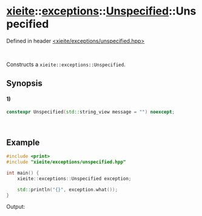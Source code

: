 # [xieite](../../../../../../xieite.md)\:\:[exceptions](../../../../../../exceptions.md)\:\:[Unspecified](../../../../unspecified.md)\:\:Unspecified
Defined in header [<xieite/exceptions/unspecified.hpp>](../../../../../../../include/xieite/exceptions/unspecified.hpp)

&nbsp;

Constructs a `xieite::exceptions::Unspecified`.

## Synopsis
#### 1)
```cpp
constexpr Unspecified(std::string_view message = "") noexcept;
```

&nbsp;

## Example
```cpp
#include <print>
#include "xieite/exceptions/unspecified.hpp"

int main() {
    xieite::exceptions::Unspecified exception;

    std::println("{}", exception.what());
}
```
Output:
```

```

